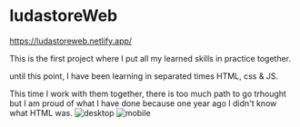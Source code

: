 # ludastoreWeb
https://ludastoreweb.netlify.app/

This is the first project where I put all my learned skills in practice together.

until this point, I have been learning in separated times HTML, css & JS.

This time I work with them together, there is too much path to go trhought but I am proud of what I have done because one year ago I didn't know what HTML was.
![desktop](https://user-images.githubusercontent.com/72318958/175845156-bbcce2a2-bf05-4e09-8c98-4caa604e7182.png)
![mobile](https://user-images.githubusercontent.com/72318958/175845160-8d484e6e-f0ef-4ae5-ab9d-fdd197603518.png)
